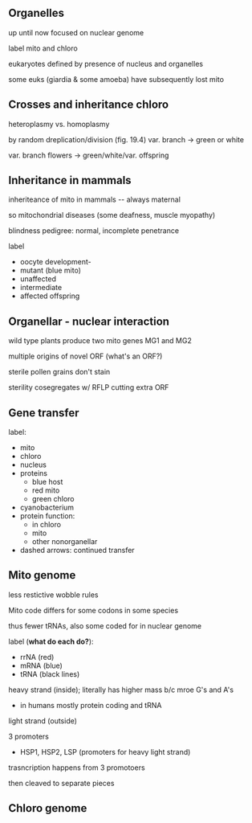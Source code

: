 ## Organelles
up until now focused on nuclear genome  

label mito and chloro 

eukaryotes defined by presence of nucleus and organelles

some euks (giardia & some amoeba) have subsequently lost mito

## Crosses and inheritance chloro
heteroplasmy vs. homoplasmy  

by random dreplication/division (fig. 19.4) var. branch -> green or white  

var. branch flowers -> green/white/var. offspring  

## Inheritance in mammals
inheriteance of mito in mammals -- always maternal

so mitochondrial diseases (some deafness, muscle myopathy)

blindness pedigree: normal, incomplete penetrance

label 

- oocyte development- 
- mutant (blue mito)
- unaffected
- intermediate
- affected offspring

## Organellar - nuclear interaction
wild type plants produce two mito genes MG1 and MG2

multiple origins of novel ORF (what's an ORF?)

sterile pollen grains don't stain

sterility cosegregates w/ RFLP cutting extra ORF

## Gene transfer
label:

- mito
- chloro
- nucleus
- proteins
	- blue host  
	- red mito   
	- green chloro  
- cyanobacterium
- protein function: 
	- in chloro 
	- mito
	- other nonorganellar  
- dashed arrows: continued transfer  
    

## Mito genome
less restictive wobble rules

Mito code differs for some codons in some species

thus fewer tRNAs, also some coded for in nuclear genome  

label (**what do each do?**):  
- rrNA (red)   
- mRNA (blue)  
- tRNA (black lines) 

heavy strand (inside); literally has higher mass b/c mroe G's and A's  
- in humans mostly protein coding and tRNA

light strand (outside)  

3 promoters  
- HSP1, HSP2, LSP (promoters for heavy light strand)

trasncription happens from 3 promotoers

then cleaved to separate pieces



## Chloro genome
